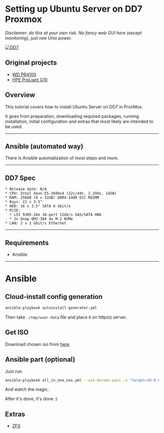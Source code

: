 # Setting up Ubuntu Server on DD7 Proxmox

_Disclaimer: do this at your own risk. No fancy web GUI here (except monitoring), just raw Unix power._

<!-- TODO fixme-->
[![DD7](./img/microservergen10.jpeg)](./img/microservergen10.jpeg)

## Original projects
* [WD PR4100](https://github.com/aamkye/ubuntu_on_WD_PRx100)
* [HPE ProLiant G10](https://github.com/aamkye/ubuntu_on_HPE_ProLiant_MS_GEN10)

<!-- TODO fixme-->
## Overview

This tutorial covers how to install Ubuntu Server on DD7 in ProxMox.

It goes from preparation, downloading required packages, running installation, initial configuration and extras that most likely are intended to be used.

---

<!-- TODO fixme-->
## Ansible (automated way)

There is Ansible automatization of most steps and more.

---

## DD7 Spec

```
* Release date: N/A
* CPU: Intel Xeon E5-2699v4 (22c/44t, 2.2GHz, 145W)
* RAM: 256GB (8 x 32GB) DDR4-2400 ECC RDIMM
* Bays: 21 x 3.5"
* HDD: 16 x 3.5" SATA 6 Gbit/s
* PCIE:
  * LSI 9305-16e 16-port 12Gb/s SAS/SATA HBA
  * 2x Qnap QM2-384 4x M.2 NVMe
* LAN: 2 x 1 Gbit/s Ethernet
```

---

<!-- TODO fixme-->
## Requirements

* Ansible

---

# Ansible

<!-- TODO fixme-->
## Cloud-install config generation

```bash
ansible-playbook autoinstall-generator.yml
```

Then take `./tmp/user-data` file and place it on http(s) server.

## Get ISO

Download chosen iso from [here](https://ubuntu.com/download/server).


<!-- TODO fixme-->
## Ansible part (optional)

Just run:

```bash
ansible-playbook all_in_one_nas.yml --ask-become-pass -e "target=10.0.0.101" -i 10.0.0.101,
```

And watch the magic.

After it's done, it's done :)

<!-- TODO fixme-->
## Extras

* [ZFS](./readme/zfs.md)
